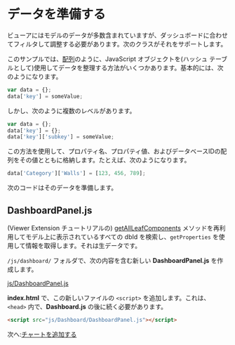 # データを準備する

ビューアにはモデルのデータが多数含まれていますが、ダッシュボードに合わせてフィルタして調整する必要があります。次のクラスがそれをサポートします。

このサンプルでは、[配列](https://www.w3schools.com/js/js_arrays.asp)のように、JavaScript オブジェクトを(ハッシュ テーブルとして)使用してデータを整理する方法がいくつかあります。基本的には、次のようになります。

```javascript
var data = {};
data['key'] = someValue;
```

しかし、次のように複数のレベルがあります。

```javascript
var data = {};
data['key'] = {};
data['key']['subkey'] = someValue;
```

この方法を使用して、プロパティ名、プロパティ値、およびデータベースIDの配列をその値とともに格納します。たとえば、次のようになります。

```javascript
data['Category']['Walls'] = [123, 456, 789];
```

次のコードはそのデータを準備します。

## DashboardPanel.js

(Viewer Extension チュートリアルの) [getAllLeafComponents](/ja_jp/viewer/extensions/panel?id=enumerate-leaf-nodes) メソッドを再利用してモデル上に表示されているすべての dbId を検索し、`getProperties` を使用して情報を取得します。それは生データです。 

`/js/dashboard/` フォルダで、次の内容を含む新しい **DashboardPanel.js** を作成します。

[js/DashboardPanel.js](_snippets/dashboard/js/DashboardPanel.js ':include :type=code javascript')

**index.html** で、この新しいファイルの `<script>` を追加します。これは、`<head>` 内で、**Dashboard.js** の後に続く必要があります。

```html
<script src="js/Dashboard/DashboardPanel.js"></script>  
```

次へ:[チャートを追加する](/ja_jp/viewer/dashboard/charts)